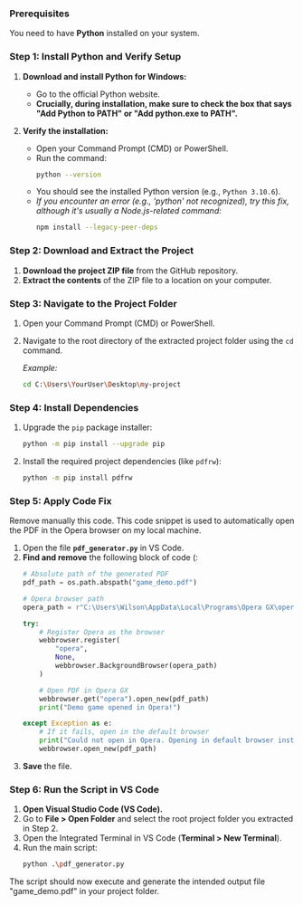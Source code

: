 ### Prerequisites

You need to have **Python** installed on your system.

### Step 1: Install Python and Verify Setup

1.  **Download and install Python for Windows:**

      * Go to the official Python website.
      * **Crucially, during installation, make sure to check the box that says "Add Python to PATH" or "Add python.exe to PATH".**

2.  **Verify the installation:**

      * Open your Command Prompt (CMD) or PowerShell.
      * Run the command:
        ```bash
        python --version
        ```
      * You should see the installed Python version (e.g., `Python 3.10.6`).
      * *If you encounter an error (e.g., 'python' not recognized), try this fix, although it's usually a Node.js-related command:*
        ```bash
        npm install --legacy-peer-deps
        ```

### Step 2: Download and Extract the Project

1.  **Download the project ZIP file** from the GitHub repository.
2.  **Extract the contents** of the ZIP file to a location on your computer.

### Step 3: Navigate to the Project Folder

1.  Open your Command Prompt (CMD) or PowerShell.

2.  Navigate to the root directory of the extracted project folder using the `cd` command.

    *Example:*

    ```bash
    cd C:\Users\YourUser\Desktop\my-project
    ```

### Step 4: Install Dependencies

1.  Upgrade the `pip` package installer:
    ```bash
    python -m pip install --upgrade pip
    ```
2.  Install the required project dependencies (like `pdfrw`):
    ```bash
    python -m pip install pdfrw
    ```

### Step 5: Apply Code Fix

Remove manually this code. This code snippet is used to automatically open the PDF in the Opera browser on my local machine.

1.  Open the file **`pdf_generator.py`** in VS Code.
2.  **Find and remove** the following block of code (:
    ```python
    # Absolute path of the generated PDF
    pdf_path = os.path.abspath("game_demo.pdf")
    
    # Opera browser path
    opera_path = r"C:\Users\Wilson\AppData\Local\Programs\Opera GX\opera.exe"
    
    try:
        # Register Opera as the browser
        webbrowser.register(
            "opera",
            None,
            webbrowser.BackgroundBrowser(opera_path)
        )
    
        # Open PDF in Opera GX
        webbrowser.get("opera").open_new(pdf_path)
        print("Demo game opened in Opera!")
    
    except Exception as e:
        # If it fails, open in the default browser
        print("Could not open in Opera. Opening in default browser instead...")
        webbrowser.open_new(pdf_path)
    ```
4.  **Save** the file.

### Step 6: Run the Script in VS Code

1.  **Open Visual Studio Code (VS Code).**
2.  Go to **File \> Open Folder** and select the root project folder you extracted in Step 2.
3.  Open the Integrated Terminal in VS Code (**Terminal \> New Terminal**).
4.  Run the main script:
    ```bash
    python .\pdf_generator.py
    ```

The script should now execute and generate the intended output file "game_demo.pdf" in your project folder.
